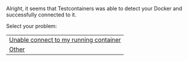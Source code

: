 Alright, it seems that Testcontainers was able to detect your Docker and successfully connected to it.

Select your problem:

| |
|-|
|[Unable connect to my running container](past_checks/connection_issues.md)|
|[Other](todo.md)|
